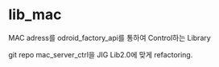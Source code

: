 # lib_mac
MAC adress를 odroid_factory_api를 통하여 Control하는 Library

git repo mac_server_ctrl을 JIG Lib2.0에 맞게 refactoring.
